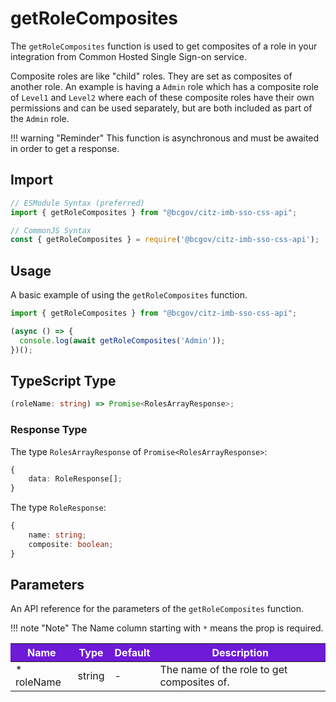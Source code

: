 # getRoleComposites

The `getRoleComposites` function is used to get composites of a role in your integration from Common Hosted Single Sign-on service. 

Composite roles are like "child" roles. They are set as composites of another role. An example is having a `Admin` role which has a composite role of `Level1` and `Level2` where each of these composite roles have their own permissions and can be used separately, but are both included as part of the `Admin` role.

!!! warning "Reminder"
    This function is asynchronous and must be awaited in order to get a response.

## Import

```JavaScript
// ESModule Syntax (preferred)
import { getRoleComposites } from "@bcgov/citz-imb-sso-css-api";

// CommonJS Syntax
const { getRoleComposites } = require('@bcgov/citz-imb-sso-css-api');
```

## Usage

A basic example of using the `getRoleComposites` function.

```JavaScript
import { getRoleComposites } from "@bcgov/citz-imb-sso-css-api";

(async () => {
  console.log(await getRoleComposites('Admin'));
})();
```

## TypeScript Type

```TypeScript
(roleName: string) => Promise<RolesArrayResponse>;
```

### Response Type

The type `RolesArrayResponse` of `Promise<RolesArrayResponse>`:

```TypeScript
{
    data: RoleResponse[];
}
```

The type `RoleResponse`:

```TypeScript
{
    name: string;
    composite: boolean;
}
```

## Parameters

An API reference for the parameters of the `getRoleComposites` function.

!!! note "Note"
    The Name column starting with `*` means the prop is required.

<table>
  <!-- Table columns -->
  <thead>
    <tr>
      <th style="background: #6f19d9; color: white;">Name</th>
      <th style="background: #6f19d9; color: white;">Type</th>
      <th style="background: #6f19d9; color: white;">Default</th>
      <th style="background: #6f19d9; color: white;">Description</th>
    </tr>
  </thead>

  <!-- Table rows -->
  <tbody>
    <tr>
      <td>* roleName</td>
      <td>string</td>
      <td>-</td>
      <td>The name of the role to get composites of.</td>
    </tr>
  </tbody>
</table>
